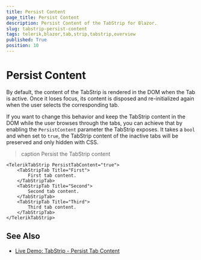```yaml
---
title: Persist Content
page_title: Persist Content
description: Persist Content of the TabStrip for Blazor.
slug: tabstrip-persist-content
tags: telerik,blazor,tab,strip,tabstrip,overview
published: True
position: 10
---
```


# Persist Content

By default, the content of the TabStrip is rendered in the DOM when the Tab is active. Once it loses focus, its content is disposed and re-initialized again when the user selects the corresponding tab.

If you want to change this behavior and keep the TabStrip content in the DOM while the user browses through the tabs, you can achieve that by enabling the `PersistContent` parameter the TabStrip exposes. It takes a `bool` and when set to `true`, the TabStrip content of the inactive tabs will be preserved and only hidden with CSS.


>caption Persist the TabStrip content

````CSHTML
<TelerikTabStrip PersistTabContent="true">
    <TabStripTab Title="First">
        First tab content.
    </TabStripTab>
    <TabStripTab Title="Second">
        Second tab content.        
    </TabStripTab>
    <TabStripTab Title="Third">
        Third tab content.
    </TabStripTab>
</TelerikTabStrip>
````

## See Also

  * [Live Demo: TabStrip - Persist Tab Content](https://demos.telerik.com/blazor-ui/tabstrip/persist-content)